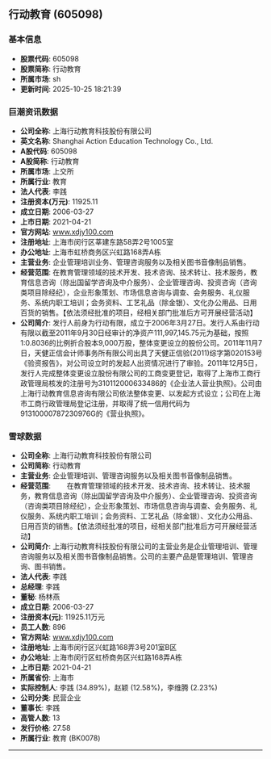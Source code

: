 ## 行动教育 (605098)

### 基本信息

- **股票代码**: 605098
- **股票简称**: 行动教育
- **所属市场**: sh
- **更新时间**: 2025-10-25 18:21:39

### 巨潮资讯数据

- **公司全称**: 上海行动教育科技股份有限公司
- **英文名称**: Shanghai Action Education Technology Co., Ltd.
- **A股代码**: 605098
- **A股简称**: 行动教育
- **所属市场**: 上交所
- **所属行业**: 教育
- **法人代表**: 李践
- **注册资本(万元)**: 11925.11
- **成立日期**: 2006-03-27
- **上市日期**: 2021-04-21
- **官方网站**: www.xdjy100.com
- **注册地址**: 上海市闵行区莘建东路58弄2号1005室
- **办公地址**: 上海市虹桥商务区兴虹路168弄A栋
- **主营业务**: 企业管理培训业务、管理咨询服务以及相关图书音像制品销售。
- **经营范围**: 在教育管理领域的技术开发、技术咨询、技术转让、技术服务，教育信息咨询（除出国留学咨询及中介服务）、企业管理咨询、投资咨询（咨询类项目除经纪），企业形象策划、市场信息咨询与调查、会务服务、礼仪服务、系统内职工培训；会务资料、工艺礼品（除金银）、文化办公用品、日用百货的销售。【依法须经批准的项目，经相关部门批准后方可开展经营活动】
- **公司简介**: 发行人前身为行动有限，成立于2006年3月27日。发行人系由行动有限以截至2011年9月30日经审计的净资产111,997,145.75元为基础，按照1:0.8036的比例折合股本9,000万股，整体变更设立的股份公司。2011年11月7日，天健正信会计师事务所有限公司出具了天健正信验(2011)综字第020153号《验资报告》，对公司设立时的发起人出资情况进行了审验。2011年12月5日，发行人完成整体变更设立股份有限公司的工商变更登记，取得了上海市工商行政管理局核发的注册号为310112000633486的《企业法人营业执照》。公司由上海行动教育信息咨询有限公司依法整体变更、以发起方式设立；公司在上海市工商行政管理局登记注册，并取得了统一信用代码为91310000787230976G的《营业执照》。

### 雪球数据

- **公司全称**: 上海行动教育科技股份有限公司
- **公司简称**: 行动教育
- **主营业务**: 企业管理培训、管理咨询服务以及相关图书音像制品销售。
- **经营范围**: 　　在教育管理领域的技术开发、技术咨询、技术转让、技术服务，教育信息咨询（除出国留学咨询及中介服务）、企业管理咨询、投资咨询（咨询类项目除经纪），企业形象策划、市场信息咨询与调查、会务服务、礼仪服务、系统内职工培训；会务资料、工艺礼品（除金银）、文化办公用品、日用百货的销售。【依法须经批准的项目，经相关部门批准后方可开展经营活动】
- **公司简介**: 上海行动教育科技股份有限公司的主营业务是企业管理培训、管理咨询服务以及相关图书音像制品销售。公司的主要产品是管理培训、管理咨询、图书销售。
- **法人代表**: 李践
- **总经理**: 李践
- **董秘**: 杨林燕
- **成立日期**: 2006-03-27
- **注册资本(元)**: 11925.11万元
- **员工人数**: 896
- **官方网站**: www.xdjy100.com
- **注册地址**: 上海市闵行区兴虹路168弄3号201室B区
- **办公地址**: 上海市闵行区虹桥商务区兴虹路168弄A栋
- **上市日期**: 2021-04-21
- **所属省份**: 上海市
- **实际控制人**: 李践 (34.89%)，赵颖 (12.58%)，李维腾 (2.23%)
- **公司分类**: 民营企业
- **董事长**: 李践
- **高管人数**: 13
- **发行价格**: 27.58
- **所属行业**: 教育 (BK0078)

---